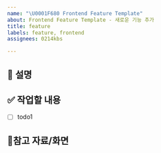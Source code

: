 ```yaml
---
name: "\U0001F680 Frontend Feature Template"
about: Frontend Feature Template - 새로운 기능 추가
title: feature
labels: feature, frontend
assignees: 0214kbs

---
```


## 🚀 설명

## ✅ 작업할 내용
- [ ] todo1

## 📱참고 자료/화면
